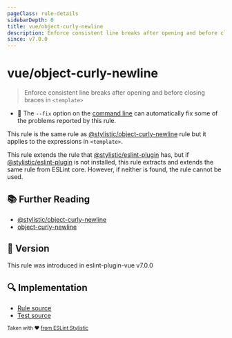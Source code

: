 ```yaml
---
pageClass: rule-details
sidebarDepth: 0
title: vue/object-curly-newline
description: Enforce consistent line breaks after opening and before closing braces in `<template>`
since: v7.0.0
---
```


# vue/object-curly-newline

> Enforce consistent line breaks after opening and before closing braces in `<template>`

- :wrench: The `--fix` option on the [command line](https://eslint.org/docs/user-guide/command-line-interface#fixing-problems) can automatically fix some of the problems reported by this rule.

This rule is the same rule as [@stylistic/object-curly-newline] rule but it applies to the expressions in `<template>`.

This rule extends the rule that [@stylistic/eslint-plugin] has, but if [@stylistic/eslint-plugin] is not installed, this rule extracts and extends the same rule from ESLint core.
However, if neither is found, the rule cannot be used.

[@stylistic/eslint-plugin]: https://eslint.style/packages/default

## :books: Further Reading

- [@stylistic/object-curly-newline]
- [object-curly-newline]

[@stylistic/object-curly-newline]: https://eslint.style/rules/default/object-curly-newline
[object-curly-newline]: https://eslint.org/docs/rules/object-curly-newline

## :rocket: Version

This rule was introduced in eslint-plugin-vue v7.0.0

## :mag: Implementation

- [Rule source](https://github.com/vuejs/eslint-plugin-vue/blob/master/lib/rules/object-curly-newline.js)
- [Test source](https://github.com/vuejs/eslint-plugin-vue/blob/master/tests/lib/rules/object-curly-newline.js)

<sup>Taken with ❤️ [from ESLint Stylistic](https://eslint.style/rules/ts/object-curly-newline)</sup>
